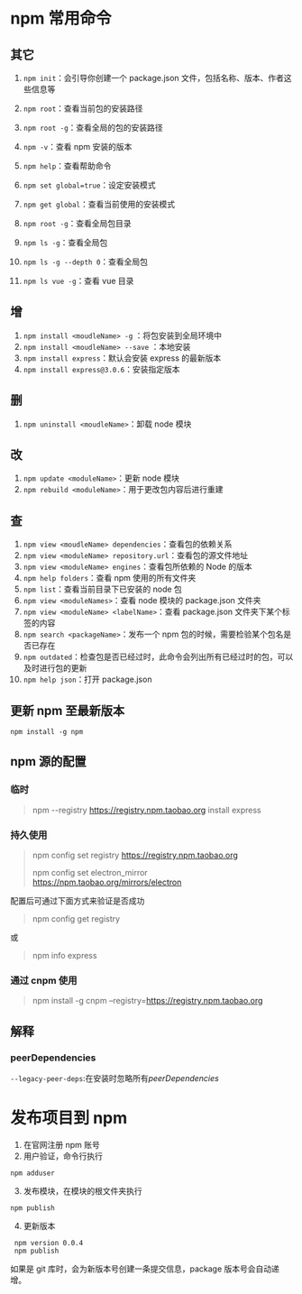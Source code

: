 # npm 常用命令

## 其它

1. `npm init`：会引导你创建一个 package.json 文件，包括名称、版本、作者这些信息等
2. `npm root`：查看当前包的安装路径
3. `npm root -g`：查看全局的包的安装路径
4. `npm -v`：查看 npm 安装的版本
5. `npm help`：查看帮助命令
6. `npm set global=true`：设定安装模式
7. `npm get global`：查看当前使用的安装模式
8. `npm root -g`：查看全局包目录
9. `npm ls -g`：查看全局包
10. `npm ls -g --depth 0`：查看全局包

11. `npm ls vue -g`：查看 vue 目录

## 增

1. `npm install <moudleName> -g` ：将包安装到全局环境中
2. `npm install <moudleName> --save` ：本地安装
3. `npm install express`：默认会安装 express 的最新版本
4. `npm install express@3.0.6`：安装指定版本

## 删

1. `npm uninstall <moudleName>`：卸载 node 模块

## 改

1. `npm update <moduleName>`：更新 node 模块
2. `npm rebuild <moduleName>`：用于更改包内容后进行重建

## 查

1. `npm view <moudleName> dependencies`：查看包的依赖关系
2. `npm view <moduleName> repository.url`：查看包的源文件地址
3. `npm view <moduleName> engines`：查看包所依赖的 Node 的版本
4. `npm help folders`：查看 npm 使用的所有文件夹
5. `npm list`：查看当前目录下已安装的 node 包
6. `npm view <moduleNames>`：查看 node 模块的 package.json 文件夹
7. `npm view <moduleName> <labelName>`：查看 package.json 文件夹下某个标签的内容
8. `npm search <packageName>`：发布一个 npm 包的时候，需要检验某个包名是否已存在
9. `npm outdated`：检查包是否已经过时，此命令会列出所有已经过时的包，可以及时进行包的更新
10. `npm help json`：打开 package.json

## 更新 npm 至最新版本

```
npm install -g npm
```

## npm 源的配置

### 临时

> npm --registry <https://registry.npm.taobao.org> install express

### 持久使用

> npm config set registry <https://registry.npm.taobao.org>
>
> npm config set electron_mirror <https://npm.taobao.org/mirrors/electron>

配置后可通过下面方式来验证是否成功

> npm config get registry

或

> npm info express

### 通过 cnpm 使用

> npm install -g cnpm –registry=<https://registry.npm.taobao.org>

## 解释

### peerDependencies

`--legacy-peer-deps`:在安装时忽略所有*peerDependencies*

# 发布项目到 npm

1. 在官网注册 npm 账号
2. 用户验证，命令行执行

```
npm adduser
```

3. 发布模块，在模块的根文件夹执行

```
npm publish
```

4. 更新版本

```
 npm version 0.0.4
 npm publish
```

如果是 git 库时，会为新版本号创建一条提交信息，package 版本号会自动递增。
